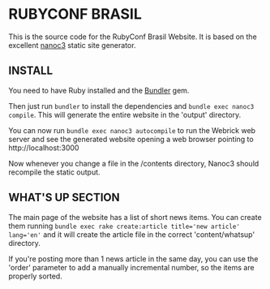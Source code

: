 RUBYCONF BRASIL
===============

This is the source code for the RubyConf Brasil Website. It is based on the
excellent [nanoc3](http://nanoc.stoneship.org) static site generator.

INSTALL
-------

You need to have Ruby installed and the [Bundler](http://gembundler.com/) gem.

Then just run `bundler` to install the dependencies and `bundle exec nanoc3 compile`.
This will generate the entire website in the 'output' directory.

You can now run `bundle exec nanoc3 autocompile` to run the Webrick web server and
see the generated website opening a web browser pointing to http://localhost:3000

Now whenever you change a file in the /contents directory, Nanoc3 should recompile
the static output.

WHAT'S UP SECTION
-----------------

The main page of the website has a list of short news items. You can create them
running `bundle exec rake create:article title='new article' lang='en'` and it will
create the article file in the correct 'content/whatsup' directory.

If you're posting more than 1 news article in the same day, you can use the 'order'
parameter to add a manually incremental number, so the items are properly sorted.
